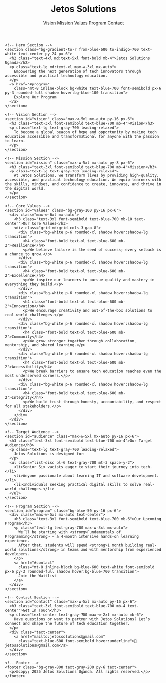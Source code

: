 <!DOCTYPE html>
<html lang="en">
  <head>
    <meta charset="UTF-8" />
    <meta name="viewport" content="width=device-width, initial-scale=1.0" />
    <title>Jetos Solutions Uganda</title>
    <script src="https://cdn.tailwindcss.com"></script>
  </head>

  <body class="bg-gray-50 text-gray-800">
    <!-- Navbar -->
    <header class="bg-white shadow-md sticky top-0 z-50">
      <div class="max-w-6xl mx-auto flex justify-between items-center p-4">
        <h1 class="text-2xl font-bold text-blue-600">Jetos Solutions</h1>
        <nav class="space-x-6 text-gray-600 font-medium">
          <a href="#vision" class="hover:text-blue-600">Vision</a>
          <a href="#mission" class="hover:text-blue-600">Mission</a>
          <a href="#values" class="hover:text-blue-600">Values</a>
          <a href="#program" class="hover:text-blue-600">Program</a>
          <a href="#contact" class="hover:text-blue-600">Contact</a>
        </nav>
      </div>
    </header>

    <!-- Hero Section -->
    <section class="bg-gradient-to-r from-blue-600 to-indigo-700 text-white text-center py-24 px-6">
      <h2 class="text-4xl md:text-5xl font-bold mb-4">Jetos Solutions Uganda</h2>
      <p class="text-lg md:text-xl max-w-3xl mx-auto">
        Empowering the next generation of tech innovators through accessible and practical technology education.
      </p>
      <a href="#program"
        class="mt-8 inline-block bg-white text-blue-700 font-semibold px-6 py-3 rounded-full shadow hover:bg-blue-100 transition">
        Explore Our Program
      </a>
    </section>

    <!-- Vision Section -->
    <section id="vision" class="max-w-5xl mx-auto py-16 px-6">
      <h3 class="text-3xl font-semibold text-blue-700 mb-4">Vision</h3>
      <p class="text-lg text-gray-700 leading-relaxed">
        To become a global beacon of hope and opportunity by making tech education accessible and transformational for anyone with the passion to learn.
      </p>
    </section>

    <!-- Mission Section -->
    <section id="mission" class="max-w-5xl mx-auto py-8 px-6">
      <h3 class="text-3xl font-semibold text-blue-700 mb-4">Mission</h3>
      <p class="text-lg text-gray-700 leading-relaxed">
        At Jetos Solutions, we transform lives by providing high-quality, accessible, and practical technology education. We equip learners with the skills, mindset, and confidence to create, innovate, and thrive in the digital world.
      </p>
    </section>

    <!-- Core Values -->
    <section id="values" class="bg-gray-100 py-16 px-6">
      <div class="max-w-6xl mx-auto">
        <h3 class="text-3xl font-semibold text-blue-700 mb-10 text-center">Our Core Values</h3>
        <div class="grid md:grid-cols-3 gap-8">
          <div class="bg-white p-6 rounded-xl shadow hover:shadow-lg transition">
            <h4 class="font-bold text-xl text-blue-600 mb-2">Resilience</h4>
            <p>We believe failure is the seed of success; every setback is a chance to grow.</p>
          </div>
          <div class="bg-white p-6 rounded-xl shadow hover:shadow-lg transition">
            <h4 class="font-bold text-xl text-blue-600 mb-2">Excellence</h4>
            <p>We inspire our learners to pursue quality and mastery in everything they build.</p>
          </div>
          <div class="bg-white p-6 rounded-xl shadow hover:shadow-lg transition">
            <h4 class="font-bold text-xl text-blue-600 mb-2">Innovation</h4>
            <p>We encourage creativity and out-of-the-box solutions to real-world challenges.</p>
          </div>
          <div class="bg-white p-6 rounded-xl shadow hover:shadow-lg transition">
            <h4 class="font-bold text-xl text-blue-600 mb-2">Community</h4>
            <p>We grow stronger together through collaboration, mentorship, and shared learning.</p>
          </div>
          <div class="bg-white p-6 rounded-xl shadow hover:shadow-lg transition">
            <h4 class="font-bold text-xl text-blue-600 mb-2">Accessibility</h4>
            <p>We break barriers to ensure tech education reaches even the most underserved corners.</p>
          </div>
          <div class="bg-white p-6 rounded-xl shadow hover:shadow-lg transition">
            <h4 class="font-bold text-xl text-blue-600 mb-2">Integrity</h4>
            <p>We build trust through honesty, accountability, and respect for all stakeholders.</p>
          </div>
        </div>
      </div>
    </section>

    <!-- Target Audience -->
    <section id="audience" class="max-w-5xl mx-auto py-16 px-6">
      <h3 class="text-3xl font-semibold text-blue-700 mb-4">Our Target Audience</h3>
      <p class="text-lg text-gray-700 leading-relaxed">
        Jetos Solutions is designed for:
      </p>
      <ul class="list-disc pl-6 text-gray-700 mt-3 space-y-2">
        <li>Senior Six vacists eager to start their journey into tech.</li>
        <li>Anyone passionate about learning IT and software development.</li>
        <li>Individuals seeking practical digital skills to solve real-world challenges.</li>
      </ul>
    </section>

    <!-- Program Section -->
    <section id="program" class="bg-blue-50 py-16 px-6">
      <div class="max-w-5xl mx-auto text-center">
        <h3 class="text-3xl font-semibold text-blue-700 mb-6">Our Upcoming Program</h3>
        <p class="text-lg text-gray-700 max-w-3xl mx-auto">
          We’ll be starting with <strong>Fundamentals of Programming</strong> — a 4-month intensive hands-on learning experience.
          After that, students will spend <strong>1 month building real-world solutions</strong> in teams and with mentorship from experienced developers.
        </p>
        <a href="#contact"
          class="mt-8 inline-block bg-blue-600 text-white font-semibold px-6 py-3 rounded-full shadow hover:bg-blue-700 transition">
          Join the Waitlist
        </a>
      </div>
    </section>

    <!-- Contact Section -->
    <section id="contact" class="max-w-5xl mx-auto py-16 px-6">
      <h3 class="text-3xl font-semibold text-blue-700 mb-4 text-center">Get In Touch</h3>
      <p class="text-center text-gray-700 max-w-2xl mx-auto mb-6">
        Have questions or want to partner with Jetos Solutions? Let’s connect and shape the future of tech education together.
      </p>
      <div class="text-center">
        <a href="mailto:jetossolutions@gmail.com"
          class="text-blue-600 font-semibold hover:underline">📧 jetossolutions@gmail.com</a>
      </div>
    </section>

    <!-- Footer -->
    <footer class="bg-gray-800 text-gray-200 py-6 text-center">
      <p>&copy; 2025 Jetos Solutions Uganda. All rights reserved.</p>
    </footer>
  </body>
</html>

